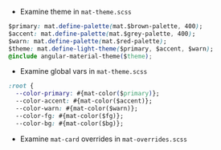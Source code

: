 - Examine theme in `mat-theme.scss`

```css
$primary: mat.define-palette(mat.$brown-palette, 400);
$accent: mat.define-palette(mat.$grey-palette, 400);
$warn: mat.define-palette(mat.$red-palette);
$theme: mat.define-light-theme($primary, $accent, $warn);
@include angular-material-theme($theme);
```
- Examine global vars in `mat-theme.scss`

```css
:root {
  --color-primary: #{mat-color($primary)};
  --color-accent: #{mat-color($accent)};
  --color-warn: #{mat-color($warn)};
  --color-fg: #{mat-color($fg)};
  --color-bg: #{mat-color($bg)};
```
- Examine `mat-card` overrides in `mat-overrides.scss`